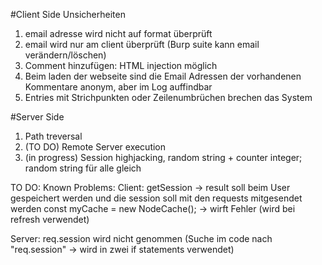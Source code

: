 #Client Side Unsicherheiten
1. email adresse wird nicht auf format überprüft
2. email wird nur am client überprüft (Burp suite kann email verändern/löschen)
3. Comment hinzufügen: HTML injection möglich
4. Beim laden der webseite sind die Email Adressen der vorhandenen Kommentare anonym, aber im Log auffindbar
5. Entries mit Strichpunkten oder Zeilenumbrüchen brechen das System


#Server Side
1. Path treversal
2. (TO DO) Remote Server execution
3. (in progress) Session highjacking, random string + counter integer; random string für alle gleich 



TO DO: Known Problems:
Client:
    getSession -> result soll beim User gespeichert werden und die session soll mit den requests mitgesendet werden
    const myCache = new NodeCache(); -> wirft Fehler (wird bei refresh verwendet)

Server:
    req.session wird nicht genommen (Suche im code nach "req.session" -> wird in zwei if statements verwendet)